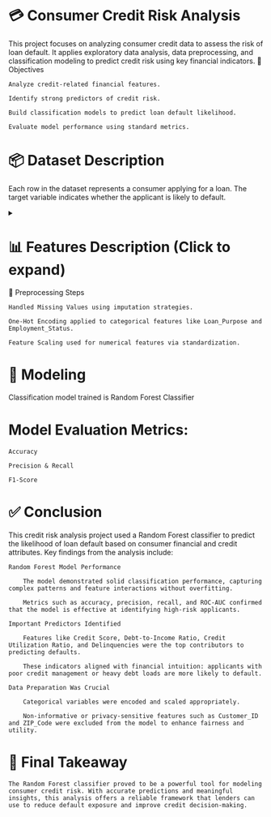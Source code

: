 # 💳 Consumer Credit Risk Analysis

This project focuses on analyzing consumer credit data to assess the risk of loan default. It applies exploratory data analysis, data preprocessing, and classification modeling to predict credit risk using key financial indicators.
🧠 Objectives

    Analyze credit-related financial features.

    Identify strong predictors of credit risk.

    Build classification models to predict loan default likelihood.

    Evaluate model performance using standard metrics.

# 📦 Dataset Description

Each row in the dataset represents a consumer applying for a loan. The target variable indicates whether the applicant is likely to default.
<details> <summary><strong>
    
# 📊 Features Description (Click to expand)</strong></summary>

| Column Name                        | Description                                                              |
|-----------------------------------|--------------------------------------------------------------------------|
| `Customer_ID`                     | Unique customer identifier (dropped from modeling).                      |
| `Credit_Score`                    | Creditworthiness score (300–850 scale).                                  |
| `Income`                          | Annual income of the applicant (USD).                                    |
| `DTI_Ratios`                      | Ratio of debt payments to income.                                        |
| `Employment`                      | Employment condition (Employed, Unemployed, etc.).                       |
| `Purpose`                         | Reason for the loan (Auto, Education, Business, etc.).                   |
| `Credit_History`                  | Numeric score (1–20) indicating the strength or length of credit history |
| `Open_Accounts`                   | Number of active credit accounts.                                        |
| `Utilization`                     | Ratio of credit used to total available credit.                          |
| `Delinquencies`                   | Count of missed payments.                                                |
| `Housing`                         | Rental or ownership status.                                              |
| `Default`                         | Target variable — whether the applicant defaulted (1 = Yes, 0 = No).     |

</details>
🧹 Preprocessing Steps

    Handled Missing Values using imputation strategies.

    One-Hot Encoding applied to categorical features like Loan_Purpose and Employment_Status.

    Feature Scaling used for numerical features via standardization.

# 🤖 Modeling

Classification model trained is Random Forest Classifier

# Model Evaluation Metrics:

    Accuracy

    Precision & Recall

    F1-Score

# ✅ Conclusion

This credit risk analysis project used a Random Forest classifier to predict the likelihood of loan default based on consumer financial and credit attributes. Key findings from the analysis include:

    Random Forest Model Performance

        The model demonstrated solid classification performance, capturing complex patterns and feature interactions without overfitting.

        Metrics such as accuracy, precision, recall, and ROC-AUC confirmed that the model is effective at identifying high-risk applicants.

    Important Predictors Identified

        Features like Credit Score, Debt-to-Income Ratio, Credit Utilization Ratio, and Delinquencies were the top contributors to predicting defaults.

        These indicators aligned with financial intuition: applicants with poor credit management or heavy debt loads are more likely to default.

    Data Preparation Was Crucial

        Categorical variables were encoded and scaled appropriately.

        Non-informative or privacy-sensitive features such as Customer_ID and ZIP_Code were excluded from the model to enhance fairness and utility.

# 📌 Final Takeaway

    The Random Forest classifier proved to be a powerful tool for modeling consumer credit risk. With accurate predictions and meaningful insights, this analysis offers a reliable framework that lenders can use to reduce default exposure and improve credit decision-making.
